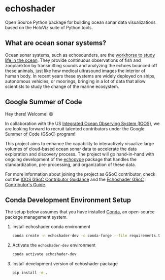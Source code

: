 # echoshader

Open Source Python package for building ocean sonar data visualizations based on the HoloViz suite of Python tools.

## What are ocean sonar systems?

Ocean sonar systems, such as echosounders, are the [workhorse to study life in the ocean](https://storymaps.arcgis.com/stories/e245977def474bdba60952f30576908f). They provide continuous observations of fish and zooplankton by transmitting sounds and analyzing the echoes bounced off these animals, just like how medical ultrasound images the interior of human body. In recent years these systems are widely deployed on ships, autonomous vehicles, or moorings, bringing in a lot of data that allow scientists to study the change of the marine ecosystem.

## Google Summer of Code

Hey there! Welcome! 😃

In collaboration with the US [Integrated Ocean Observing System (IOOS)](https://summerofcode.withgoogle.com/programs/2022/organizations/ioos), we are looking forward to recruit talented contributors under the Google Summer of Code (GSoC) program!

This project aims to enhance the capability to interactively visualize large volumes of cloud-based ocean sonar data to accelerate the data exploration and discovery process. The project will go hand-in-hand with ongoing development of the [echopype](https://github.com/OSOceanAcoustics/echopype) package that handles the standardization, pre-processing, and organization of these data.

For more information about joining the project as GSoC contributor, check out the [IOOS GSoC Contributor Guidance](https://github.com/ioos/gsoc) and the [Echoshader GSoC Contributor's Guide](docs/source/gsoc_contributors_guide.md).

## Conda Development Environment Setup

The setup below assumes that you have installed [Conda](https://docs.conda.io/projects/conda/en/latest/), an open-source package management system.

1. Install echoshader conda environment

    ```bash
    conda create -n echoshader-dev -c conda-forge --file requirements.txt
    ```

2. Activate the `echoshader-dev` environment

    ```bash
    conda activate echoshader-dev
    ```

3. Install development version of echoshader package

    ```bash
    pip install -e .
    ```
